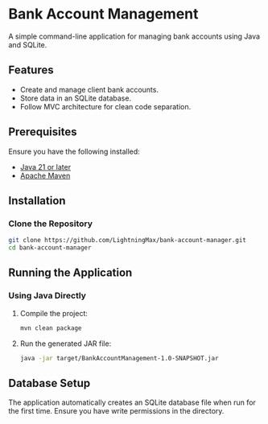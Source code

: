 # Bank Account Management

A simple command-line application for managing bank accounts using Java and SQLite.

## Features
- Create and manage client bank accounts.
- Store data in an SQLite database.
- Follow MVC architecture for clean code separation.

## Prerequisites
Ensure you have the following installed:
- [Java 21 or later](https://adoptopenjdk.net/)
- [Apache Maven](https://maven.apache.org/install.html)

## Installation
### Clone the Repository
```sh
git clone https://github.com/LightningMax/bank-account-manager.git
cd bank-account-manager
```


## Running the Application

### Using Java Directly
1. Compile the project:
   ```sh
   mvn clean package
   ```
2. Run the generated JAR file:
   ```sh
   java -jar target/BankAccountManagement-1.0-SNAPSHOT.jar
   ```

## Database Setup
The application automatically creates an SQLite database file when run for the first time. Ensure you have write permissions in the directory.